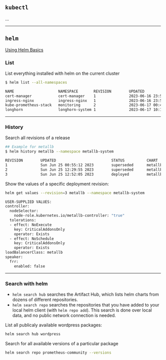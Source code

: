 ## `kubectl`
...

---
## `helm`
[Using Helm Basics](https://helm.sh/docs/intro/using_helm/)

### List
List everything installed with helm on the current cluster
```bash
$ helm list --all-namespaces

NAME                    NAMESPACE       REVISION        UPDATED                                 STATUS          CHART                           APP VERSION
cert-manager            cert-manager    1               2023-06-16 23:54:26.4188824 +0200 CEST  deployed        cert-manager-v1.12.0            v1.12.0
ingress-nginx           ingress-nginx   1               2023-06-16 23:56:29.0936339 +0200 CEST  deployed        ingress-nginx-4.6.1             1.7.1
kube-prometheus-stack   monitoring      2               2023-06-17 00:45:01.7381121 +0200 CEST  deployed        kube-prometheus-stack-46.8.0    v0.65.2
longhorn                longhorn-system 1               2023-06-17 10:19:09.5922474 +0200 CEST  deployed        longhorn-1.4.2                  v1.4.2
```
---
### History
Search all revisions of a release
```bash
## Example for metallb
$ helm history metallb --namespace metallb-system

REVISION        UPDATED                         STATUS          CHART           APP VERSION     DESCRIPTION
1               Sun Jun 25 00:55:12 2023        superseded      metallb-0.13.10 v0.13.10        Install complete
2               Sun Jun 25 12:29:55 2023        superseded      metallb-0.13.10 v0.13.10        Upgrade complete
3               Sun Jun 25 12:52:05 2023        deployed        metallb-0.13.10 v0.13.10        Upgrade complete
```

Show the values of a specific deployment revision:
```bash
helm get values --revision=3 metallb --namespace metallb-system

USER-SUPPLIED VALUES:
controller:
  nodeSelector:
    node-role.kubernetes.io/metallb-controller: "true"
  tolerations:
  - effect: NoExecute
    key: CriticalAddonsOnly
    operator: Exists
  - effect: NoSchedule
    key: CriticalAddonsOnly
    operator: Exists
loadBalancerClass: metallb
speaker:
  frr:
    enabled: false
```
---
### Search with helm
- `helm search hub` searches the Artifact Hub, which lists helm charts from dozens of different repositories.
- `helm search repo` searches the repositories that you have added to your local helm client (with `helm repo add`). This search is done over local data, and no public network connection is needed.

List all publicaly available wordpress packages:
```bash
helm search hub wordpress
```

Search for all available versions of a particular package
```bash
helm search repo prometheus-community --versions
```

